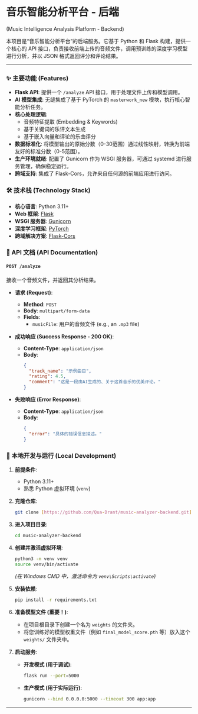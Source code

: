 # 音乐智能分析平台 - 后端
(Music Intelligence Analysis Platform - Backend)

本项目是“音乐智能分析平台”的后端服务。它基于 Python 和 Flask 构建，提供一个核心的 API 接口，负责接收前端上传的音频文件，调用预训练的深度学习模型进行分析，并以 JSON 格式返回评分和评论结果。

---

### ✨ 主要功能 (Features)

-   **Flask API**: 提供一个 `/analyze` API 接口，用于处理文件上传和模型调用。
-   **AI 模型集成**: 无缝集成了基于 PyTorch 的 `masterwork_new` 模块，执行核心智能分析任务。
-   **核心处理逻辑**:
    -   音频特征提取 (Embedding & Keywords)
    -   基于关键词的乐评文本生成
    -   基于嵌入向量和评论的乐曲评分
-   **数据标准化**: 将模型输出的原始分数（0-30范围）通过线性映射，转换为前端友好的标准分数（0-5范围）。
-   **生产环境就绪**: 配置了 Gunicorn 作为 WSGI 服务器，可通过 systemd 进行服务管理，确保稳定运行。
-   **跨域支持**: 集成了 Flask-Cors，允许来自任何源的前端应用进行访问。

### 🛠️ 技术栈 (Technology Stack)

-   **核心语言**: Python 3.11+
-   **Web 框架**: [Flask](https://flask.palletsprojects.com/)
-   **WSGI 服务器**: [Gunicorn](https://gunicorn.org/)
-   **深度学习框架**: [PyTorch](https://pytorch.org/)
-   **跨域解决方案**: [Flask-Cors](https://flask-cors.readthedocs.io/)

### 📖 API 文档 (API Documentation)

#### `POST /analyze`

接收一个音频文件，并返回其分析结果。

-   **请求 (Request)**:
    -   **Method**: `POST`
    -   **Body**: `multipart/form-data`
    -   **Fields**:
        -   `musicFile`: 用户的音频文件 (e.g., an `.mp3` file)

-   **成功响应 (Success Response - 200 OK)**:
    -   **Content-Type**: `application/json`
    -   **Body**:
        ```json
        {
          "track_name": "示例曲目",
          "rating": 4.5,
          "comment": "这是一段由AI生成的、关于这首音乐的优美评论。"
        }
        ```

-   **失败响应 (Error Response)**:
    -   **Content-Type**: `application/json`
    -   **Body**:
        ```json
        {
          "error": "具体的错误信息描述。"
        }
        ```

### 🚀 本地开发与运行 (Local Development)

1.  **前提条件**:
    -   Python 3.11+
    -   熟悉 Python 虚拟环境 (`venv`)

2.  **克隆仓库**:
    ```bash
    git clone [https://github.com/Qua-Drant/music-analyzer-backend.git](https://github.com/Qua-Drant/music-analyzer-backend.git)
    ```

3.  **进入项目目录**:
    ```bash
    cd music-analyzer-backend
    ```

4.  **创建并激活虚拟环境**:
    ```bash
    python3 -m venv venv
    source venv/bin/activate
    ```
    *(在 Windows CMD 中，激活命令为 `venv\Scripts\activate`)*

5.  **安装依赖**:
    ```bash
    pip install -r requirements.txt
    ```

6.  **准备模型文件 (重要！)**:
    -   在项目根目录下创建一个名为 `weights` 的文件夹。
    -   将您训练好的模型权重文件（例如 `final_model_score.pth` 等）放入这个 `weights/` 文件夹中。

7.  **启动服务**:
    -   **开发模式 (用于调试)**:
        ```bash
        flask run --port=5000
        ```
    -   **生产模式 (用于实际运行)**:
        ```bash
        gunicorn --bind 0.0.0.0:5000 --timeout 300 app:app
        ```

---
